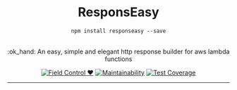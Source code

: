 <div align="center">
  <h1>ResponsEasy</h1>
  <div><code>npm install responseasy --save</code></div>
  <br>
  <p>
    :ok_hand: An easy, simple and elegant http response builder for aws lambda functions
  </p>
  <p>

[![Field Control ♥](https://img.shields.io/badge/Field%20Control-%20%20%20%20%20%20♥-blue.svg)](https://github.com/FieldControl)
[![Maintainability](https://api.codeclimate.com/v1/badges/f4fc8522bcc99c398576/maintainability)](https://codeclimate.com/github/lfreneda/responseasy/maintainability)
[![Test Coverage](https://api.codeclimate.com/v1/badges/f4fc8522bcc99c398576/test_coverage)](https://codeclimate.com/github/lfreneda/responseasy/test_coverage)

  </p>
</div>

---
